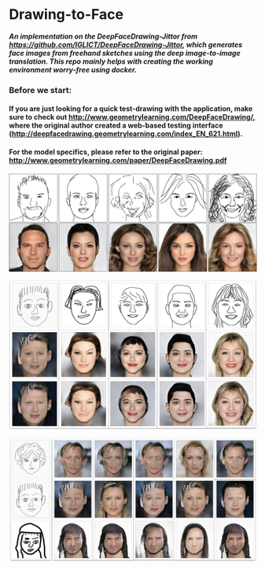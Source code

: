 # Drawing-to-Face

***An implementation on the DeepFaceDrawing-Jittor from https://github.com/IGLICT/DeepFaceDrawing-Jittor, which generates face images from freehand sketches using the deep image-to-image translation. This repo mainly helps with creating the working environment worry-free using docker.***

### Before we start:

#### If you are just looking for a quick test-drawing with the application, make sure to check out http://www.geometrylearning.com/DeepFaceDrawing/, where the original author created a web-based testing interface (http://deepfacedrawing.geometrylearning.com/index_EN_621.html).

#### For the model specifics, please refer to the original paper: http://www.geometrylearning.com/paper/DeepFaceDrawing.pdf

![teaser image from original repo](showcase/teaser.jpg)

![actual image 1](showcase/actualcase1.png)

![actual image 2](showcase/actualcase2.png)


